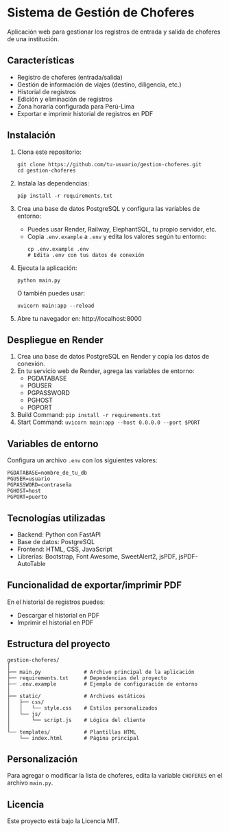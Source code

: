 # Sistema de Gestión de Choferes

Aplicación web para gestionar los registros de entrada y salida de choferes de una institución.

## Características

- Registro de choferes (entrada/salida)
- Gestión de información de viajes (destino, diligencia, etc.)
- Historial de registros
- Edición y eliminación de registros
- Zona horaria configurada para Perú-Lima
- Exportar e imprimir historial de registros en PDF

## Instalación

1. Clona este repositorio:
   ```
   git clone https://github.com/tu-usuario/gestion-choferes.git
   cd gestion-choferes
   ```

2. Instala las dependencias:
   ```
   pip install -r requirements.txt
   ```

3. Crea una base de datos PostgreSQL y configura las variables de entorno:
   - Puedes usar Render, Railway, ElephantSQL, tu propio servidor, etc.
   - Copia `.env.example` a `.env` y edita los valores según tu entorno:
     ```
     cp .env.example .env
     # Edita .env con tus datos de conexión
     ```

4. Ejecuta la aplicación:
   ```
   python main.py
   ```
   O también puedes usar:
   ```
   uvicorn main:app --reload
   ```

5. Abre tu navegador en: http://localhost:8000

## Despliegue en Render

1. Crea una base de datos PostgreSQL en Render y copia los datos de conexión.
2. En tu servicio web de Render, agrega las variables de entorno:
   - PGDATABASE
   - PGUSER
   - PGPASSWORD
   - PGHOST
   - PGPORT
3. Build Command: `pip install -r requirements.txt`
4. Start Command: `uvicorn main:app --host 0.0.0.0 --port $PORT`

## Variables de entorno

Configura un archivo `.env` con los siguientes valores:
```
PGDATABASE=nombre_de_tu_db
PGUSER=usuario
PGPASSWORD=contraseña
PGHOST=host
PGPORT=puerto
```

## Tecnologías utilizadas

- Backend: Python con FastAPI
- Base de datos: PostgreSQL
- Frontend: HTML, CSS, JavaScript
- Librerías: Bootstrap, Font Awesome, SweetAlert2, jsPDF, jsPDF-AutoTable

## Funcionalidad de exportar/imprimir PDF

En el historial de registros puedes:
- Descargar el historial en PDF
- Imprimir el historial en PDF

## Estructura del proyecto

```
gestion-choferes/
│
├── main.py              # Archivo principal de la aplicación
├── requirements.txt     # Dependencias del proyecto
├── .env.example         # Ejemplo de configuración de entorno
│
├── static/              # Archivos estáticos
│   ├── css/
│   │   └── style.css    # Estilos personalizados
│   └── js/
│       └── script.js    # Lógica del cliente
│
└── templates/           # Plantillas HTML
    └── index.html       # Página principal
```

## Personalización

Para agregar o modificar la lista de choferes, edita la variable `CHOFERES` en el archivo `main.py`.

## Licencia

Este proyecto está bajo la Licencia MIT.